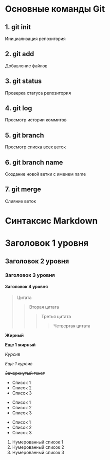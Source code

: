 # Основные команды Git

## 1. git init

Инициализация репозитория 

## 2. git add

Добавление файлов

## 3. git status

Проверка статуса репозитория

## 4. git log

Просмотр истории коммитов

## 5. git branch

Просмотр списка всех веток

## 6. git branch name

Создание новой ветки с именем name

## 7. git merge

Слияние веток

# Синтаксис Markdown

# Заголовок 1 уровня
## Заголовок 2 уровня
### Заголовок 3 уровня
#### Заголовок 4 уровня

> Цитата
>> Вторая цитата
>>> Третья цитата
>>>> Четвертая цитата

__Жирный__

**Еще 1 жирный**

*Курсив*

_Еще 1 курсив_

~~Зачеркнутый текст~~

- Список 1
- Список 2
- Список 3

+ Список 1
+ Список 2
+ Список 3

* Список 1
* Список 2
* Список 3

1. Нумерованный список 1
2. Нумерованный список 2
3. Нумерованный список 3